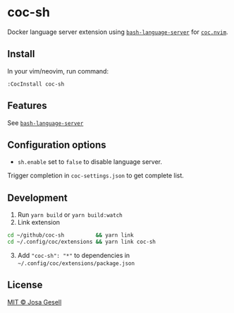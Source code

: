 # coc-sh

Docker language server extension using [`bash-language-server`](https://github.com/mads-hartmann/bash-language-server)
for [`coc.nvim`](https://github.com/neoclide/coc.nvim).

## Install

In your vim/neovim, run command:

    :CocInstall coc-sh

## Features

See [`bash-language-server`](https://github.com/mads-hartmann/bash-language-server)

## Configuration options

- `sh.enable` set to `false` to disable language server.

Trigger completion in `coc-settings.json` to get complete list.

## Development

1. Run `yarn build` or `yarn build:watch`
2. Link extension

```sh
cd ~/github/coc-sh          && yarn link
cd ~/.config/coc/extensions && yarn link coc-sh
```

3. Add `"coc-sh": "*"` to dependencies in `~/.config/coc/extensions/package.json`

## License

[MIT © Josa Gesell](LICENSE)
